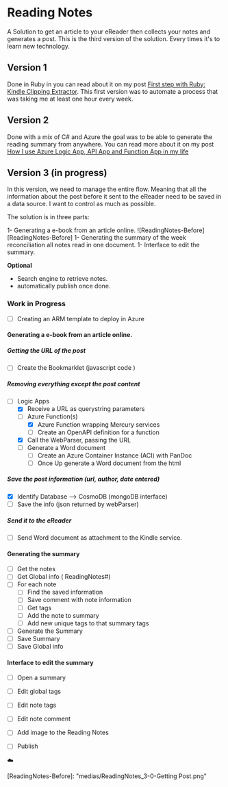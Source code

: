 # Reading Notes
A Solution to get an article to your eReader then collects your notes and generates a post.
This is the third version of the solution. Every times it's to learn new technology. 

## Version 1

Done in Ruby in you can read about it on my post [First step with Ruby: Kindle Clipping Extractor](http://www.frankysnotes.com/2011/11/first-step-with-ruby-kindle-clipping.html). This first version was to automate a process that was taking me at least one hour every week.

## Version 2 

Done with a mix of C# and Azure the goal was to be able to generate the reading summary from anywhere. You can read more about it on my post [How I use Azure Logic App, API App and Function App in my life](http://www.frankysnotes.com/2016/10/how-i-use-azure-app-api-app-and.html)


## Version 3 (in progress)

In this version, we need to manage the entire flow. Meaning that all the information about the post before it sent to the eReader need to be saved in a data source. I want to control as much as possible. 

The solution is in three parts: 

1- Generating a e-book from an article online.
   ![ReadingNotes-Before][ReadingNotes-Before]
1- Generating the summary of the week reconciliation all notes read in one document.
1- Interface to edit the summary.

**Optional**

- Search engine to retrieve notes.
- automatically publish once done.


### Work in Progress

- [ ] Creating an ARM template to deploy in Azure

#### Generating a e-book from an article online.

##### Getting the URL of the post

- [ ] Create the Bookmarklet (javascript code )

##### Removing everything except the post content

- [ ] Logic Apps
   - [x] Receive a URL as querystring parameters
   - [ ] Azure Function(s)
      - [x] Azure Function wrapping Mercury services
      - [ ] Create an OpenAPI definition for a function
   - [x] Call the WebParser, passing the URL
   - [ ] Generate a Word document
     - [ ] Create an Azure Container Instance (ACI) with PanDoc
     - [ ] Once Up generate a Word document from the html

##### Save the post information (url, author, date entered)

 - [x] Identify Database --> CosmoDB (mongoDB interface)
 - [ ] Save the info (json returned by webParser)

##### Send it to the eReader

- [ ] Send Word document as attachment to the Kindle service.

#### Generating the summary

- [ ] Get the notes
- [ ] Get Global info ( ReadingNotes#)
- [ ] For each note
  - [ ] Find the saved information
  - [ ] Save comment with note information
  - [ ] Get tags
  - [ ] Add the note to summary
  - [ ] Add new unique tags to that summary tags
- [ ] Generate the Summary
- [ ] Save Summary
- [ ] Save Global info

#### Interface to edit the summary

- [ ] Open a summary
- [ ] Edit global tags
- [ ] Edit note tags
- [ ] Edit note comment
- [ ] Add image to the Reading Notes
- [ ] Publish


☁️

[ReadingNotes-Before]: "medias/ReadingNotes_3-0-Getting Post.png"
     